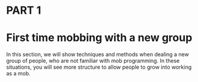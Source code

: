 # PART 1
# First time mobbing with a new group

In this section, we will show techniques and methods when dealing a new group of people, who are not familiar with mob programming. In these situations, you will see more structure to allow people to grow into working as a mob. 
